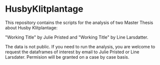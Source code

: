 # HusbyKlitplantage

This repository contains the scripts for the analysis of two Master Thesis about Husby Klitplantage:

"Working Title" by Julie Pristed and 
"Working Title" by Line Larsdatter.

The data is not public. If you need to run the analysis, you are welcome to request the dataframes of interest by email to Julie Pristed or Line Larsdater. Permision will be granted on a case by case basis.
